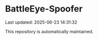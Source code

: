 # BattleEye-Spoofer

Last updated: 2025-06-23 14:31:32

This repository is automatically maintained.
